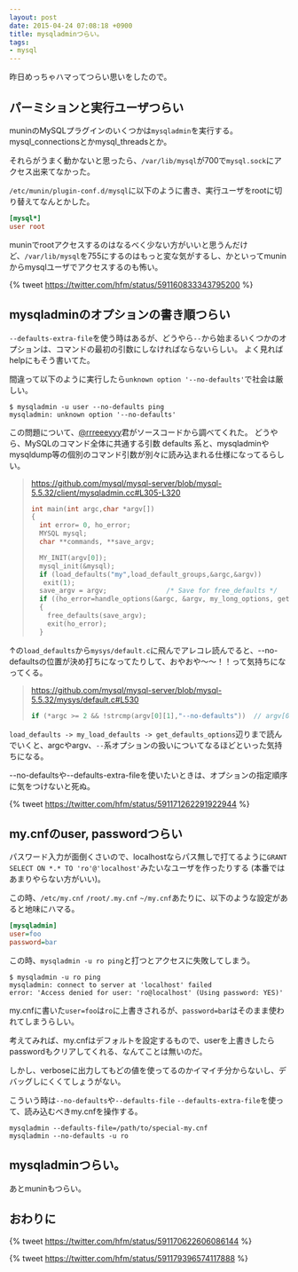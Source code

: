 ```yaml
---
layout: post
date: 2015-04-24 07:08:18 +0900
title: mysqladminつらい。
tags:
- mysql
---
```

昨日めっちゃハマってつらい思いをしたので。

パーミションと実行ユーザつらい
---

muninのMySQLプラグインのいくつかは`mysqladmin`を実行する。
mysql_connectionsとかmysql_threadsとか。

それらがうまく動かないと思ったら、`/var/lib/mysql`が700で`mysql.sock`にアクセス出来てなかった。

`/etc/munin/plugin-conf.d/mysql`に以下のように書き、実行ユーザをrootに切り替えてなんとかした。

```ini
[mysql*]
user root
```

muninでrootアクセスするのはなるべく少ない方がいいと思うんだけど、`/var/lib/mysql`を755にするのはもっと変な気がするし、かといってmuninからmysqlユーザでアクセスするのも怖い。

{% tweet https://twitter.com/hfm/status/591160833343795200 %}

mysqladminのオプションの書き順つらい
---

`--defaults-extra-file`を使う時はあるが、どうやら`--`から始まるいくつかのオプションは、コマンドの最初の引数にしなければならないらしい。
よく見ればhelpにもそう書いてた。

間違って以下のように実行したら`unknown option '--no-defaults'`で社会は厳しい。

```console
$ mysqladmin -u user --no-defaults ping
mysqladmin: unknown option '--no-defaults'
```

この問題について、[@rrreeeyyy](https://twitter.com/rrreeeyyy)君がソースコードから調べてくれた。
どうやら、MySQLのコマンド全体に共通する引数 defaults 系と、mysqladminやmysqldump等の個別のコマンド引数が別々に読み込まれる仕様になってるらしい。

> https://github.com/mysql/mysql-server/blob/mysql-5.5.32/client/mysqladmin.cc#L305-L320
>
> ```c++
> int main(int argc,char *argv[])
> {
>   int error= 0, ho_error;
>   MYSQL mysql;
>   char **commands, **save_argv;
>
>   MY_INIT(argv[0]);
>   mysql_init(&mysql);
>   if (load_defaults("my",load_default_groups,&argc,&argv))
>    exit(1);
>   save_argv = argv;				/* Save for free_defaults */
>   if ((ho_error=handle_options(&argc, &argv, my_long_options, get_one_option)))
>   {
>     free_defaults(save_argv);
>     exit(ho_error);
>   }
> ```

↑の`load_defaults`から`mysys/default.c`に飛んでアレコレ読んでると、--no-defaultsの位置が決め打ちになってたりして、おやおや〜〜！！って気持ちになってくる。

> https://github.com/mysql/mysql-server/blob/mysql-5.5.32/mysys/default.c#L530
>
> ```c++
> if (*argc >= 2 && !strcmp(argv[0][1],"--no-defaults"))  // argv[0][1] の扱いに厳しいコードだ
> ```

`load_defaults -> my_load_defaults -> get_defaults_options`辺りまで読んでいくと、argcやargv、`--`系オプションの扱いについてなるほどといった気持ちになる。

--no-defaultsや--defaults-extra-fileを使いたいときは、オプションの指定順序に気をつけないと死ぬ。

{% tweet https://twitter.com/hfm/status/591171262291922944 %}

my.cnfのuser, passwordつらい
---

パスワード入力が面倒くさいので、localhostならパス無しで打てるように`GRANT SELECT ON *.* TO 'ro'@'localhost'`みたいなユーザを作ったりする (本番ではあまりやらない方がいい)。

この時、`/etc/my.cnf` `/root/.my.cnf` `~/my.cnf`あたりに、以下のような設定があると地味にハマる。

```ini
[mysqladmin]
user=foo
password=bar
```

この時、`mysqladmin -u ro ping`と打つとアクセスに失敗してしまう。

```console
$ mysqladmin -u ro ping
mysqladmin: connect to server at 'localhost' failed
error: 'Access denied for user: 'ro@localhost' (Using password: YES)'
```

my.cnfに書いた`user=foo`は`ro`に上書きされるが、`password=bar`はそのまま使われてしまうらしい。

考えてみれば、my.cnfはデフォルトを設定するもので、userを上書きしたらpasswordもクリアしてくれる、なんてことは無いのだ。

しかし、verboseに出力してもどの値を使ってるのかイマイチ分からないし、デバッグしにくくてしょうがない。

こういう時は`--no-defaults`や`--defaults-file` `--defaults-extra-file`を使って、読み込むべきmy.cnfを操作する。

```
mysqladmin --defaults-file=/path/to/special-my.cnf
mysqladmin --no-defaults -u ro
```

mysqladminつらい。
---

あとmuninもつらい。

おわりに
---

{% tweet https://twitter.com/hfm/status/591170622606086144 %}

{% tweet https://twitter.com/hfm/status/591179396574117888 %}
